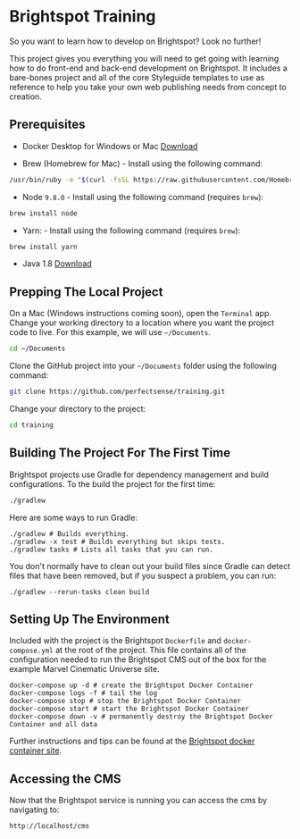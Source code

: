 # Brightspot Training

So you want to learn how to develop on Brightspot? Look no further!

This project gives you everything you will need to get going with learning how to do front-end and back-end development on
Brightspot. It includes a bare-bones project and all of the core Styleguide templates to use as reference
to help you take your own web publishing needs from concept to creation.

## Prerequisites

- Docker Desktop for Windows or Mac [Download](https://www.docker.com/products/docker-desktop)

- Brew (Homebrew for Mac) - Install using the following command:

```bash
/usr/bin/ruby -e "$(curl -fsSL https://raw.githubusercontent.com/Homebrew/install/master/install)"
```

- Node `9.8.0` - Install using the following command (requires `brew`):

```bash
brew install node
```

- Yarn: - Install using the following command (requires `brew`):

```bash
brew install yarn
```

- Java 1.8 [Download](https://www.oracle.com/java/technologies/javase-jdk8-downloads.html)

## Prepping The Local Project

On a Mac (Windows instructions coming soon), open the `Terminal` app. Change your working directory to a location where you want the project code to
live. For this example, we will use `~/Documents`.

```bash
cd ~/Documents
```

Clone the GitHub project into your `~/Documents` folder using the following command:

```bash
git clone https://github.com/perfectsense/training.git
```

Change your directory to the project:

```bash
cd training
```

## Building The Project For The First Time

Brightspot projects use Gradle for dependency management and build configurations. To the build the project for the first time:

```bash
./gradlew
```

Here are some ways to run Gradle:

```console
./gradlew # Builds everything.
./gradlew -x test # Builds everything but skips tests.
./gradlew tasks # Lists all tasks that you can run.
```

You don't normally have to clean out your build files since Gradle can detect files that have been removed, but if you suspect a problem, you can run:

```console
./gradlew --rerun-tasks clean build
```

## Setting Up The Environment

Included with the project is the Brightspot `Dockerfile` and
`docker-compose.yml` at the root of the project. This file contains all of the
configuration needed to run the Brightspot CMS out of the box for the example
Marvel Cinematic Universe site.

```console
docker-compose up -d # create the Brightspot Docker Container
docker-compose logs -f # tail the log
docker-compose stop # stop the Brightspot Docker Container
docker-compose start # start the Brightspot Docker Container
docker-compose down -v # permanently destroy the Brightspot Docker Container and all data
```

Further instructions and tips can be found at the [Brightspot docker container site](https://hub.docker.com/r/brightspot/brightspot).

## Accessing the CMS

Now that the Brightspot service is running you can access the cms by navigating to:

```bash
http://localhost/cms
```
